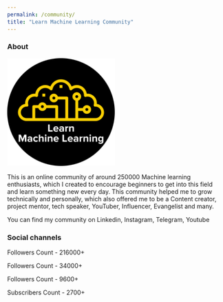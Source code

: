 ```yaml
---
permalink: /community/
title: "Learn Machine Learning Community"
---
```


### About


<img src="/assets/images/logo.png" width="250" height="250">

This is an online community of around 250000 Machine learning enthusiasts, which I created to encourage beginners to get into this field and learn something new every day. This community helped me to grow technically and personally, which also offered me to be a Content creator, project mentor, tech speaker, YouTuber, Influencer, Evangelist and many.

You can find my community on Linkedin, Instagram, Telegram, Youtube

### Social channels


<a href="https://www.instagram.com/learn.machinelearning/"  class="btn btn-info" role="button" target="_blank"> <i class="fa fa-instagram fa-6x" aria-hidden="true"></i></a>  Followers Count - 216000+

<a href="https://www.linkedin.com/company/learn-machine-learning/"  class="btn btn-info" role="button" target="_blank"> <i class="fa fa-linkedin fa-6x" aria-hidden="true"></i></a>  Followers Count - 34000+

<a href="https://t.me/LearnDotMachineLearning"  class="btn btn-info" role="button" target="_blank"> <i class="fa fa-telegram fa-6x" aria-hidden="true"></i></a>  Followers Count - 9600+

<a href="https://www.youtube.com/c/LearnMachineLearning"  class="btn btn-info" role="button" target="_blank"> <i class="fa fa-youtube fa-6x" aria-hidden="true"></i></a>  Subscribers Count - 2700+







